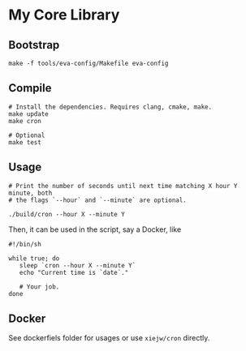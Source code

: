 # My Core Library

## Bootstrap

    make -f tools/eva-config/Makefile eva-config

## Compile

    # Install the dependencies. Requires clang, cmake, make.
    make update
    make cron

    # Optional
    make test

## Usage

    # Print the number of seconds until next time matching X hour Y minute, both
    # the flags `--hour` and `--minute` are optional.

    ./build/cron --hour X --minute Y

Then, it can be used in the script, say a Docker, like


    #!/bin/sh

    while true; do
       sleep `cron --hour X --minute Y`
       echo "Current time is `date`."

       # Your job.
    done

## Docker

See dockerfiels folder for usages or use `xiejw/cron` directly.

